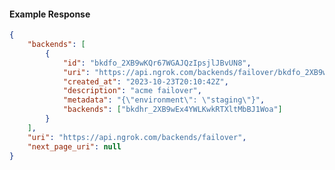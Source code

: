 <!-- Code generated for API Clients. DO NOT EDIT. -->

#### Example Response

```json
{
	"backends": [
		{
			"id": "bkdfo_2XB9wKQr67WGAJQzIpsjlJBvUN8",
			"uri": "https://api.ngrok.com/backends/failover/bkdfo_2XB9wKQr67WGAJQzIpsjlJBvUN8",
			"created_at": "2023-10-23T20:10:42Z",
			"description": "acme failover",
			"metadata": "{\"environment\": \"staging\"}",
			"backends": ["bkdhr_2XB9wEx4YWLKwkRTXltMbBJ1Woa"]
		}
	],
	"uri": "https://api.ngrok.com/backends/failover",
	"next_page_uri": null
}
```
